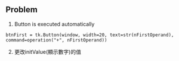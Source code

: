 ## Problem
1. Button is executed automatically
```
btnFirst = tk.Button(window, width=20, text=str(nFirstOperand), command=operation("+", nFirstOperand))
```
2. 更改initValue(顯示數字)的值
